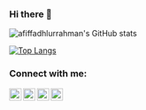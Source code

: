 ### Hi there 👋

<!--
**afiffadhlurrahman/afiffadhlurrahman** is a ✨ _special_ ✨ repository because its `README.md` (this file) appears on your GitHub profile.

Here are some ideas to get you started:

- 🔭 I’m currently working on ...
- 🌱 I’m currently learning ...
- 👯 I’m looking to collaborate on ...
- 🤔 I’m looking for help with ...
- 💬 Ask me about ...
- 📫 How to reach me: ...
- 😄 Pronouns: ...
- ⚡ Fun fact: ...
-->
![afiffadhlurrahman's GitHub stats](https://github-readme-stats.vercel.app/api?username=afiffadhlurrahman&hide=contribs)

[![Top Langs](https://github-readme-stats.vercel.app/api/top-langs/?username=afiffadhlurrahman&layout=compact)](https://github.com/afiffadhlurrahman/github-readme-stats)

### Connect with me:
[<img align="left" alt="afiffadhlurrahman | YouTube" width="22px" src="https://cdn.jsdelivr.net/npm/simple-icons@v3/icons/youtube.svg" />][youtube]
[<img align="left" alt="afiffadhlurrahman | Twitter" width="22px" src="https://cdn.jsdelivr.net/npm/simple-icons@v3/icons/twitter.svg" />][twitter]
[<img align="left" alt="afiffadhlurrahman | LinkedIn" width="22px" src="https://cdn.jsdelivr.net/npm/simple-icons@v3/icons/linkedin.svg" />][linkedin]
[<img align="left" alt="afiffadhlurrahman | Instagram" width="22px" src="https://cdn.jsdelivr.net/npm/simple-icons@v3/icons/instagram.svg" />][instagram]

</br>
</br>

[youtube]: https://www.youtube.com/channel/UClj2rcaQqxkYM_wqt3oIhYw
[twitter]: https://twitter.com/
[linkedin]: https://www.linkedin.com/in/muhammad-afif-fadhlurrahman-9276761ab
[instagram]: https://www.instagram.com/afif.fadhlurrahman1/
